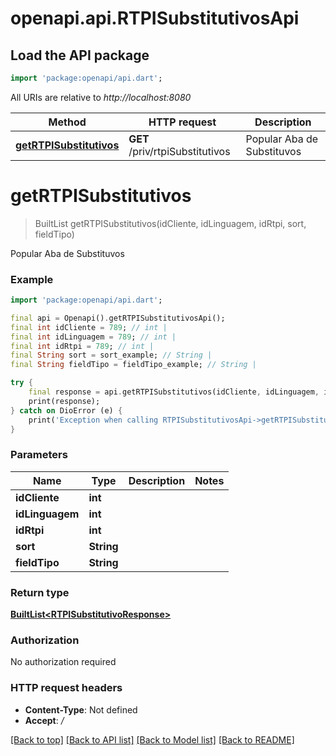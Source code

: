 # openapi.api.RTPISubstitutivosApi

## Load the API package
```dart
import 'package:openapi/api.dart';
```

All URIs are relative to *http://localhost:8080*

Method | HTTP request | Description
------------- | ------------- | -------------
[**getRTPISubstitutivos**](RTPISubstitutivosApi.md#getrtpisubstitutivos) | **GET** /priv/rtpiSubstitutivos | Popular Aba de Substituvos


# **getRTPISubstitutivos**
> BuiltList<RTPISubstitutivoResponse> getRTPISubstitutivos(idCliente, idLinguagem, idRtpi, sort, fieldTipo)

Popular Aba de Substituvos

### Example
```dart
import 'package:openapi/api.dart';

final api = Openapi().getRTPISubstitutivosApi();
final int idCliente = 789; // int | 
final int idLinguagem = 789; // int | 
final int idRtpi = 789; // int | 
final String sort = sort_example; // String | 
final String fieldTipo = fieldTipo_example; // String | 

try {
    final response = api.getRTPISubstitutivos(idCliente, idLinguagem, idRtpi, sort, fieldTipo);
    print(response);
} catch on DioError (e) {
    print('Exception when calling RTPISubstitutivosApi->getRTPISubstitutivos: $e\n');
}
```

### Parameters

Name | Type | Description  | Notes
------------- | ------------- | ------------- | -------------
 **idCliente** | **int**|  | 
 **idLinguagem** | **int**|  | 
 **idRtpi** | **int**|  | 
 **sort** | **String**|  | 
 **fieldTipo** | **String**|  | 

### Return type

[**BuiltList&lt;RTPISubstitutivoResponse&gt;**](RTPISubstitutivoResponse.md)

### Authorization

No authorization required

### HTTP request headers

 - **Content-Type**: Not defined
 - **Accept**: */*

[[Back to top]](#) [[Back to API list]](../README.md#documentation-for-api-endpoints) [[Back to Model list]](../README.md#documentation-for-models) [[Back to README]](../README.md)

